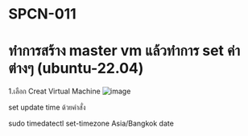 # SPCN-011
# ทำการสร้าง master vm แล้วทำการ set ค่าต่างๆ (ubuntu-22.04)
1.เลือก Creat Virtual Machine
![image](https://user-images.githubusercontent.com/117635686/209475752-7e03ab54-4c1e-4b59-8281-c2e15d6b5920.png)

set update time ด้วยคำสั่ง

  sudo timedatectl set-timezone Asia/Bangkok
  date
